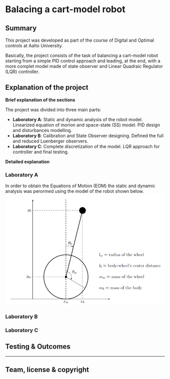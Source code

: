 # Balacing a cart-model robot

## Summary

This project was developed as part of the course of Digital and Optimal controls at Aalto University.

Basically, the project consists of the task of balancing a cart-model robot starting from a simple PID control approach and leading, at the end, with a more complet model made of state observer and Linear Quadraic Regulator (LQR) controller.

## Explanation of the project

**Brief explanation of the sections**

The project was divided into three main parts:

- **Laboratory A**: Static and dynamic analysis of the robot model. Linearized equation of morion and space-state (SS) model. PID design and disturbances modelling.
- **Laboratory B**: Calibration and State Observer designing. Defined the full and reduced Luenberger observers.
- **Laboratory C**: Complete discretization of the model. LQR approach for controller and final testing.

**Detailed explanation**

### Laboratory A

In order to obtain the Equations of Motion (EOM) the static and dynamic analysis was perormed using the model of the robot shown below.
![Model of the robot ](/images/image_4_readme/model_robot.png)

### Laboratory B

### Laboratory C

## Testing & Outcomes

---

## Team, license & copyright
